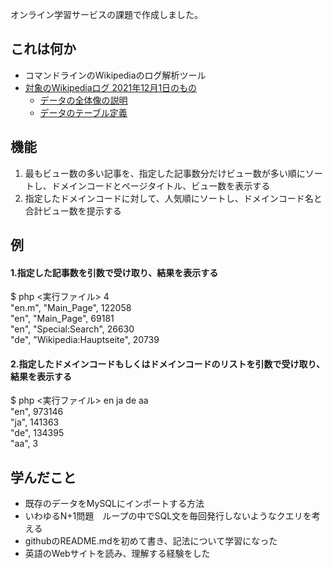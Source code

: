 オンライン学習サービスの課題で作成しました。
## これは何か
- コマンドラインのWikipediaのログ解析ツール
- [対象のWikipediaログ 2021年12月1日のもの](https://dumps.wikimedia.org/other/pageviews/2021/2021-12/)
  - [データの全体像の説明](https://dumps.wikimedia.org/other/pageviews/readme.html)
  - [データのテーブル定義](https://wikitech.wikimedia.org/wiki/Analytics/Data_Lake/Traffic/Pageviews)
## 機能
1. 最もビュー数の多い記事を、指定した記事数分だけビュー数が多い順にソートし、ドメインコードとページタイトル、ビュー数を表示する
2. 指定したドメインコードに対して、人気順にソートし、ドメインコード名と合計ビュー数を提示する

## 例
#### 1.指定した記事数を引数で受け取り、結果を表示する
$ php <実行ファイル> 4  
"en.m", "Main_Page", 122058  
"en", "Main_Page", 69181  
"en", "Special:Search", 26630  
"de", "Wikipedia:Hauptseite", 20739  

#### 2.指定したドメインコードもしくはドメインコードのリストを引数で受け取り、結果を表示する
$ php <実行ファイル> en ja de aa  
"en", 973146  
"ja", 141363  
"de", 134395  
"aa", 3  
## 学んだこと
- 既存のデータをMySQLにインポートする方法
- いわゆるN+1問題　ループの中でSQL文を毎回発行しないようなクエリを考える
- githubのREADME.mdを初めて書き、記法について学習になった
- 英語のWebサイトを読み、理解する経験をした
